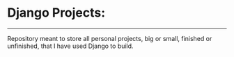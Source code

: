 # Django Projects:
___

Repository meant to store all personal  projects, big or small, finished or unfinished,
that I have used Django to build.

